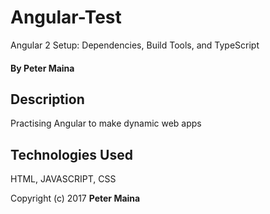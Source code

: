 # Angular-Test
Angular 2 Setup: Dependencies, Build Tools, and TypeScript


#### By **Peter Maina**

## Description

Practising Angular to make dynamic web apps


## Technologies Used
HTML, JAVASCRIPT, CSS


Copyright (c) 2017 **Peter Maina**

